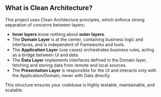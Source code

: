 ## What is Clean Architecture?

This project uses Clean Architecture principles, which enforce strong separation of concerns between layers:

- **Inner layers** know nothing about **outer layers**.
- The **Domain Layer** is at the center, containing business logic and interfaces, and is independent of frameworks and tools.
- The **Application Layer** (use cases) orchestrates business rules, acting as a bridge between UI and data.
- The **Data Layer** implements interfaces defined in the Domain layer, fetching and storing data from remote and local sources.
- The **Presentation Layer** is responsible for the UI and interacts only with the Application/Domain, never with Data directly.

This structure ensures your codebase is highly testable, maintainable, and scalable.

